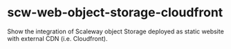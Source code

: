 # scw-web-object-storage-cloudfront
Show the integration of Scaleway object Storage deployed as static website with external CDN (i.e. Cloudfront).
